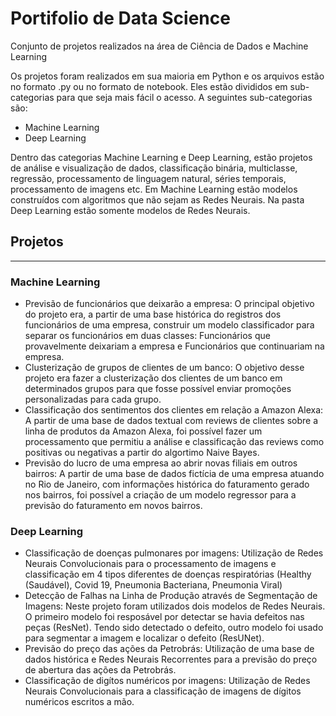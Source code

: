# Portifolio de Data Science
Conjunto de projetos realizados na área de Ciência de Dados e Machine Learning

Os projetos foram realizados em sua maioria em  Python e os arquivos estão no formato .py ou no formato de notebook. Eles estão divididos em sub-categorias para que seja mais fácil o acesso. A seguintes sub-categorias são:

* Machine Learning
* Deep Learning


Dentro das categorias Machine Learning e Deep Learning, estão projetos de análise e visualização de dados, classificação binária, multiclasse, regressão, processamento de linguagem natural, séries temporais, processamento de imagens etc. Em Machine Learning estão modelos construídos com algoritmos que não sejam as Redes Neurais. Na pasta Deep Learning estão somente modelos de Redes Neurais. 


## Projetos

---

### Machine Learning

* Previsão de funcionários que deixarão a empresa: O principal objetivo do projeto era, a partir de uma base histórica do registros dos funcionários de uma empresa, construir um modelo classificador para separar os funcionários em duas classes:
Funcionários que provavelmente deixariam a empresa e Funcionários que continuariam na empresa.
* Clusterização de grupos de clientes de um banco: O objetivo desse projeto era fazer a clusterização dos clientes de um banco em determinados grupos para que fosse possível enviar promoções personalizadas para cada grupo.
* Classificação dos sentimentos dos clientes em relação a Amazon Alexa: A partir de uma base de dados textual com reviews de clientes sobre a linha de produtos da Amazon Alexa, foi possível fazer um processamento que permitiu a análise e classificação das reviews como positivas ou negativas a partir do algortimo Naive Bayes.
* Previsão do lucro de uma empresa ao abrir novas filiais em outros bairros: A partir de uma base de dados fictícia de uma empresa atuando no Rio de Janeiro, com informações histórica do faturamento gerado nos bairros, foi possível a criação de um modelo regressor para a previsão do faturamento em novos bairros.


### Deep Learning

* Classificação de doenças pulmonares por imagens: Utilização de Redes Neurais Convolucionais para o processamento de imagens e classificação em 4 tipos diferentes de doenças respiratórias (Healthy (Saudável),  Covid 19, Pneumonia Bacteriana, Pneumonia Viral)
* Detecção de Falhas na Linha de Produção através de Segmentação de Imagens: Neste projeto foram utilizados dois modelos de Redes Neurais. O primeiro modelo foi resposável por detectar se havia defeitos nas peças (ResNet). Tendo sido detectado o defeito, outro modelo foi usado para segmentar a imagem e localizar o defeito (ResUNet). 
* Previsão do preço das ações da Petrobrás: Utilização de uma base de dados histórica e Redes Neurais Recorrentes para a previsão do preço de abertura das ações da Petrobrás. 
* Classificação de digítos numéricos por imagens: Utilização de Redes Neurais Convolucionais para a classificação de imagens de dígitos numéricos escritos a mão. 

